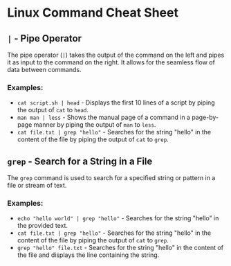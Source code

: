 # Linux Command Cheat Sheet

## `|` - Pipe Operator
The pipe operator (`|`) takes the output of the command on the left and pipes it as input to the command on the right. It allows for the seamless flow of data between commands.

### Examples:
* `cat script.sh | head` - Displays the first 10 lines of a script by piping the output of `cat` to `head`.
* `man man | less` - Shows the manual page of a command in a page-by-page manner by piping the output of `man` to `less`.
* `cat file.txt | grep "hello"` - Searches for the string "hello" in the content of the file by piping the output of `cat` to `grep`.

## `grep` - Search for a String in a File
The `grep` command is used to search for a specified string or pattern in a file or stream of text.

### Examples:
* `echo "hello world" | grep "hello"` - Searches for the string "hello" in the provided text.
* `cat file.txt | grep "hello"` - Searches for the string "hello" in the content of the file by piping the output of `cat` to `grep`.
* `grep "hello" file.txt` - Searches for the string "hello" in the content of the file and displays the line containing the string.

